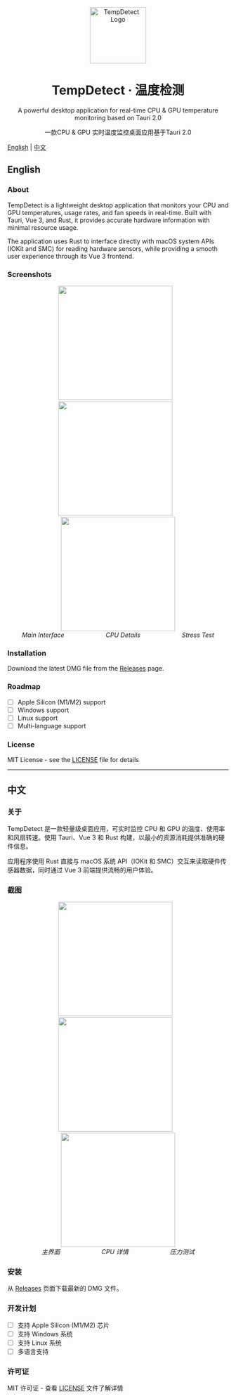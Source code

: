 <div align="center">
  <img src="images/icon.png" alt="TempDetect Logo" width="128" height="128">
  <h1>TempDetect · 温度检测</h1>
</div>

<div align="center">
  <p>A powerful desktop application for real-time CPU & GPU temperature monitoring based on Tauri 2.0</p>
  <p>一款CPU & GPU 实时温度监控桌面应用基于Tauri 2.0</p>
</div>

[English](#english) | [中文](#中文)

## English

### About
TempDetect is a lightweight desktop application that monitors your CPU and GPU temperatures, usage rates, and fan speeds in real-time. Built with Tauri, Vue 3, and Rust, it provides accurate hardware information with minimal resource usage.

The application uses Rust to interface directly with macOS system APIs (IOKit and SMC) for reading hardware sensors, while providing a smooth user experience through its Vue 3 frontend.

### Screenshots
<div align="center">
<img src="images/iShot_1.png" width="260">&nbsp;&nbsp;&nbsp;<img src="images/iShot_2.png" width="260">&nbsp;&nbsp;&nbsp;<img src="images/iShot_3.png" width="260">
</div>
<div align="center">
<em>Main Interface</em>&nbsp;&nbsp;&nbsp;&nbsp;&nbsp;&nbsp;&nbsp;&nbsp;&nbsp;&nbsp;&nbsp;&nbsp;&nbsp;&nbsp;&nbsp;&nbsp;&nbsp;&nbsp;&nbsp;&nbsp;&nbsp;&nbsp;&nbsp;&nbsp;<em>CPU Details</em>&nbsp;&nbsp;&nbsp;&nbsp;&nbsp;&nbsp;&nbsp;&nbsp;&nbsp;&nbsp;&nbsp;&nbsp;&nbsp;&nbsp;&nbsp;&nbsp;&nbsp;&nbsp;&nbsp;&nbsp;&nbsp;&nbsp;&nbsp;&nbsp;<em>Stress Test</em>
</div>

### Installation
Download the latest DMG file from the [Releases](https://github.com/c-zeong/tempdetect/releases) page.

### Roadmap
- [ ] Apple Silicon (M1/M2) support
- [ ] Windows support
- [ ] Linux support
- [ ] Multi-language support

### License
MIT License - see the [LICENSE](LICENSE) file for details

---

## 中文

### 关于
TempDetect 是一款轻量级桌面应用，可实时监控 CPU 和 GPU 的温度、使用率和风扇转速。使用 Tauri、Vue 3 和 Rust 构建，以最小的资源消耗提供准确的硬件信息。

应用程序使用 Rust 直接与 macOS 系统 API（IOKit 和 SMC）交互来读取硬件传感器数据，同时通过 Vue 3 前端提供流畅的用户体验。

### 截图
<div align="center">
<img src="images/iShot_1.png" width="260">&nbsp;&nbsp;&nbsp;<img src="images/iShot_2.png" width="260">&nbsp;&nbsp;&nbsp;<img src="images/iShot_3.png" width="260">
</div>
<div align="center">
<em>主界面</em>&nbsp;&nbsp;&nbsp;&nbsp;&nbsp;&nbsp;&nbsp;&nbsp;&nbsp;&nbsp;&nbsp;&nbsp;&nbsp;&nbsp;&nbsp;&nbsp;&nbsp;&nbsp;&nbsp;&nbsp;&nbsp;&nbsp;&nbsp;&nbsp;<em>CPU 详情</em>&nbsp;&nbsp;&nbsp;&nbsp;&nbsp;&nbsp;&nbsp;&nbsp;&nbsp;&nbsp;&nbsp;&nbsp;&nbsp;&nbsp;&nbsp;&nbsp;&nbsp;&nbsp;&nbsp;&nbsp;&nbsp;&nbsp;&nbsp;&nbsp;<em>压力测试</em>
</div>

### 安装
从 [Releases](https://github.com/c-zeong/tempdetect/releases) 页面下载最新的 DMG 文件。

### 开发计划
- [ ] 支持 Apple Silicon (M1/M2) 芯片
- [ ] 支持 Windows 系统
- [ ] 支持 Linux 系统
- [ ] 多语言支持

### 许可证
MIT 许可证 - 查看 [LICENSE](LICENSE) 文件了解详情
